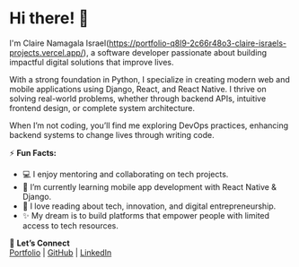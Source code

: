 # Hi there! 👋

I'm Claire Namagala Israel(https://portfolio-q8l9-2c66r48o3-claire-israels-projects.vercel.app/), a software developer passionate about building impactful digital solutions that improve lives.

With a strong foundation in Python, I specialize in creating modern web and mobile applications using Django, React, and React Native. I thrive on solving real-world problems, whether through backend APIs, intuitive frontend design, or complete system architecture.

When I’m not coding, you’ll find me exploring DevOps practices, enhancing backend systems to change lives through writing code.


⚡ **Fun Facts:**
- 💻 I enjoy mentoring and collaborating on tech projects.
- 🌱 I’m currently learning mobile app development with React Native & Django.
- 📖 I love reading about tech, innovation, and digital entrepreneurship.
- ✨ My dream is to build platforms that empower people with limited access to tech resources.

🔗 **Let’s Connect**  
[Portfolio](https://https://portfolio-q8l9-2c66r48o3-claire-israels-projects.vercel.app/) | [GitHub](https://github.com/claireisrael) | [LinkedIn](https://www.linkedin.com/in/claire-namagala-79ba7a34b/)
